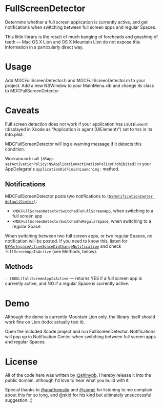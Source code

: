 FullScreenDetector
==================

Determine whether a full screen application is currently active, and get notifications when switching between full screen apps and regular Spaces.

This little library is the result of much banging of foreheads and gnashing of teeth &mdash; Mac OS X Lion and OS X Mountain Lion do not expose this information in a particularly direct way.

Usage
=====

Add MDCFullScreenDetector.h and MDCFullScreenDetector.m to your project. Add a new NSWindow to your MainMenu.xib and change its class to MDCFullScreenDetector.

Caveats
=======

Full screen detection does not work if your application has `LSUIElement` (displayed in Xcode as “Application is agent (UIElement)”) set to `YES` in its Info.plist.

MDCFullScreenDetector will log a warning message if it detects this condition.

Workaround: call `[NSApp setActivationPolicy:NSApplicationActivationPolicyProhibited]` in your AppDelegate's `applicationDidFinishLaunching:` method.

Notifications
-------------

MDCFullScreenDetector posts two notifications to [`[NSNotificationCenter defaultCenter]`](https://developer.apple.com/library/mac/#documentation/Cocoa/Reference/Foundation/Classes/NSNotificationCenter_Class/Reference/Reference.html#//apple_ref/occ/clm/NSNotificationCenter/defaultCenter):

- `kMDCFullScreenDetectorSwitchedToFullScreenApp`, when switching to a full screen app
- `kMDCFullScreenDetectorSwitchedToRegularSpace`, when switching to a regular Space

When switching between two full screen apps, or two regular Spaces, no notification will be posted. If you need to know this, listen for [`NSWorkspaceActiveSpaceDidChangeNotification`](https://developer.apple.com/library/mac/#documentation/Cocoa/Reference/ApplicationKit/Classes/NSWorkspace_Class/Reference/Reference.html#//apple_ref/c/data/NSWorkspaceActiveSpaceDidChangeNotification) and check `fullScreenAppIsActive` (see Methods, below).

Methods
-------

`- (BOOL)fullScreenAppIsActive` &mdash; returns YES if a full screen app is currently active, and NO if a regular Space is currently active.

Demo
====
Although the demo is currently Mountain Lion only, the library itself should work fine on Lion (todo: actually test it).

Open the included Xcode project and run FullScreenDetector. Notifications will pop up in Notification Center when switching between full screen apps and regular Spaces.

License
=======
All of the code here was written by [@shinypb](https://twitter.com/shinypb). I hereby release it into the public domain, although I'd love to hear what you build with it.

Special thanks to [@anathemalie](https://twitter.com/anathemalie) and [@siegel](https://twitter.com/siegel) for listening to me complain about this for so long, and [@skid](https://twitter.com/skid) for his kind but ultimately unsuccessful suggestion. :)